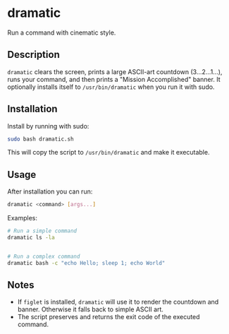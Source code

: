 # dramatic

Run a command with cinematic style.

## Description

`dramatic` clears the screen, prints a large ASCII-art countdown (3...2...1...), runs your command, and then prints a "Mission Accomplished" banner. It optionally installs itself to `/usr/bin/dramatic` when you run it with sudo.

## Installation

Install by running with sudo:

```bash
sudo bash dramatic.sh
```

This will copy the script to `/usr/bin/dramatic` and make it executable.

## Usage

After installation you can run:

```bash
dramatic <command> [args...]
```

Examples:

```bash
# Run a simple command
dramatic ls -la


# Run a complex command
dramatic bash -c "echo Hello; sleep 1; echo World"
```

## Notes
- If `figlet` is installed, `dramatic` will use it to render the countdown and banner. Otherwise it falls back to simple ASCII art.
- The script preserves and returns the exit code of the executed command.

